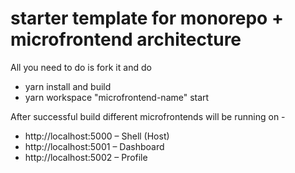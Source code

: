 # starter template for monorepo + microfrontend architecture
All you need to do is fork it and do
- yarn install and build
- yarn workspace "microfrontend-name" start

After successful build different microfrontends will be running on -
- http://localhost:5000 – Shell (Host)
- http://localhost:5001 – Dashboard
- http://localhost:5002 – Profile
